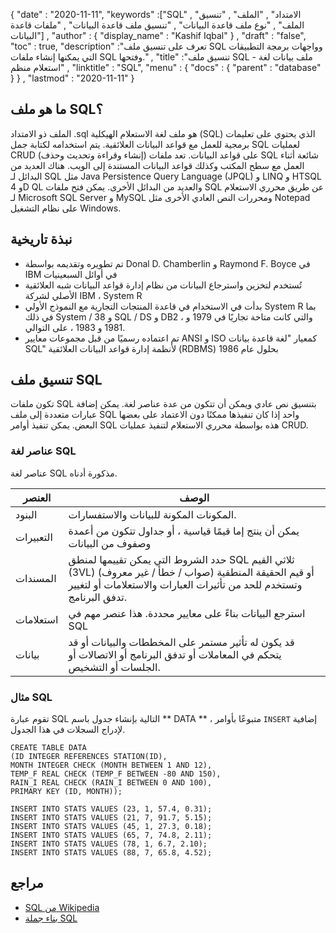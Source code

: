 {
  "date" : "2020-11-11",
  "keywords" :["SQL" , "الامتداد" , "الملف" , "تنسيق الملف" , "نوع ملف قاعدة البيانات" , "تنسيق ملف قاعدة البيانات" , "ملفات قاعدة البيانات"] ,
  "author" : {
    "display_name" : "Kashif Iqbal"
} ,
  "draft" : "false",
  "toc" : true,
  "description" :"تعرف على تنسيق ملف SQL وواجهات برمجة التطبيقات التي يمكنها إنشاء ملفات SQL وفتحها." ,
  "title" :"تنسيق ملف SQL - ملف بيانات لغة استعلام منظم" ,
  "linktitle" : "SQL",
  "menu" : {
    "docs" : {
      "parent" : "database"
}
} ,
  "lastmod" : "2020-11-11"
}

## ما هو ملف SQL؟

الملف ذو الامتداد .sql هو ملف لغة الاستعلام الهيكلية (SQL) الذي يحتوي على تعليمات برمجية للعمل مع قواعد البيانات العلائقية. يتم استخدامه لكتابة جمل SQL لعمليات CRUD (إنشاء وقراءة وتحديث وحذف) على قواعد البيانات. تعد ملفات SQL شائعة أثناء العمل مع سطح المكتب وكذلك قواعد البيانات المستندة إلى الويب. هناك العديد من البدائل لـ SQL مثل Java Persistence Query Language (JPQL) و LINQ و HTSQL و 4D QL والعديد من البدائل الأخرى. يمكن فتح ملفات SQL عن طريق محرري الاستعلام لـ Microsoft SQL Server و MySQL ومحررات النص العادي الأخرى مثل Notepad على نظام التشغيل Windows.

## نبذة تاريخية

* تم تطويره وتقديمه بواسطة Donal D. Chamberlin و Raymond F. Boyce في IBM في أوائل السبعينيات
* تُستخدم لتخزين واسترجاع البيانات من نظام إدارة قواعد البيانات شبه العلائقية الأصلي لشركة IBM ، System R
* بدأت في الاستخدام في قاعدة المنتجات التجارية مع النموذج الأولي System R بما في ذلك System / 38 و SQL / DS و DB2 ، والتي كانت متاحة تجاريًا في 1979 و 1981 و 1983 ، على التوالي.
* تم اعتماده رسميًا من قبل مجموعات معايير ANSI و ISO كمعيار "لغة قاعدة بيانات SQL" لأنظمة إدارة قواعد البيانات العلائقية (RDBMS) بحلول عام 1986

## تنسيق ملف SQL

تكون ملفات SQL بتنسيق نص عادي ويمكن أن تتكون من عدة عناصر لغة. يمكن إضافة عبارات متعددة إلى ملف SQL واحد إذا كان تنفيذها ممكنًا دون الاعتماد على بعضها البعض. يمكن تنفيذ أوامر SQL هذه بواسطة محرري الاستعلام لتنفيذ عمليات CRUD.

### عناصر لغة SQL

عناصر لغة SQL مذكورة أدناه.

| العنصر | الوصف |
---|---|
| البنود | المكونات المكونة للبيانات والاستفسارات. |
| التعبيرات | يمكن أن ينتج إما قيمًا قياسية ، أو جداول تتكون من أعمدة وصفوف من البيانات |
| المسندات | حدد الشروط التي يمكن تقييمها لمنطق SQL ثلاثي القيم (3VL) (صواب / خطأ / غير معروف) أو قيم الحقيقة المنطقية وتستخدم للحد من تأثيرات العبارات والاستعلامات أو لتغيير تدفق البرنامج.
| استعلامات | استرجع البيانات بناءً على معايير محددة. هذا عنصر مهم في SQL
| بيانات | قد يكون له تأثير مستمر على المخططات والبيانات أو قد يتحكم في المعاملات أو تدفق البرنامج أو الاتصالات أو الجلسات أو التشخيص.

### مثال SQL
تقوم عبارة SQL التالية بإنشاء جدول باسم ** DATA ** ، متبوعًا بأوامر `INSERT` إضافية لإدراج السجلات في هذا الجدول.
```
CREATE TABLE DATA
(ID INTEGER REFERENCES STATION(ID),
MONTH INTEGER CHECK (MONTH BETWEEN 1 AND 12),
TEMP_F REAL CHECK (TEMP_F BETWEEN -80 AND 150),
RAIN_I REAL CHECK (RAIN_I BETWEEN 0 AND 100),
PRIMARY KEY (ID, MONTH));
```
```
INSERT INTO STATS VALUES (23, 1, 57.4, 0.31);
INSERT INTO STATS VALUES (21, 7, 91.7, 5.15);
INSERT INTO STATS VALUES (45, 1, 27.3, 0.18);
INSERT INTO STATS VALUES (65, 7, 74.8, 2.11);
INSERT INTO STATS VALUES (78, 1, 6.7, 2.10);
INSERT INTO STATS VALUES (88, 7, 65.8, 4.52);
```

## مراجع ##

* [SQL من Wikipedia](https://en.wikipedia.org/wiki/SQL)
* [بناء جملة SQL](https://en.wikipedia.org/wiki/SQL_syntax)

